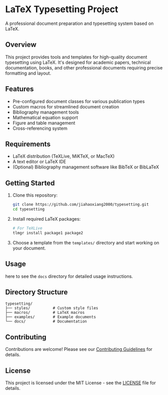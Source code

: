 # LaTeX Typesetting Project

A professional document preparation and typesetting system based on LaTeX.

## Overview

This project provides tools and templates for high-quality document typesetting using LaTeX. It's designed for academic papers, technical documentation, books, and other professional documents requiring precise formatting and layout.

## Features

- Pre-configured document classes for various publication types
- Custom macros for streamlined document creation
- Bibliography management tools
- Mathematical equation support
- Figure and table management
- Cross-referencing system

## Requirements

- LaTeX distribution (TeXLive, MiKTeX, or MacTeX)
- A text editor or LaTeX IDE
- (Optional) Bibliography management software like BibTeX or BibLaTeX

## Getting Started

1. Clone this repository:

   ```bash
   git clone https://github.com/jiahaoxiang2000/typesetting.git
   cd typesetting
   ```

2. Install required LaTeX packages:

   ```bash
   # For TeXLive
   tlmgr install package1 package2
   ```

3. Choose a template from the `templates/` directory and start working on your document.

## Usage

here to see the `docs` directory for detailed usage instructions.

## Directory Structure

```
typesetting/
├── styles/          # Custom style files
├── macros/          # LaTeX macros
├── examples/        # Example documents
└── docs/            # Documentation
```

## Contributing

Contributions are welcome! Please see our [Contributing Guidelines](CONTRIBUTING.md) for details.

## License

This project is licensed under the MIT License - see the [LICENSE](LICENSE) file for details.
